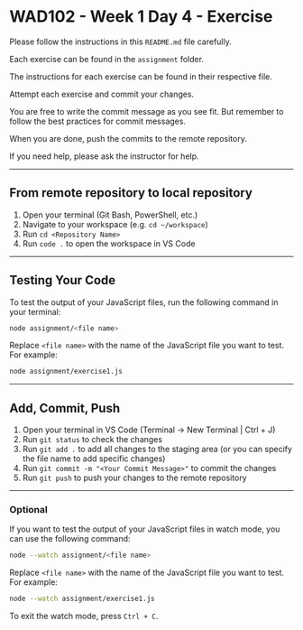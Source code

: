 # WAD102 - Week 1 Day 4 - Exercise

Please follow the instructions in this `README.md` file carefully.

Each exercise can be found in the `assignment` folder.

The instructions for each exercise can be found in their respective file.

Attempt each exercise and commit your changes.

You are free to write the commit message as you see fit. But remember to follow the best practices for commit messages.

When you are done, push the commits to the remote repository.

If you need help, please ask the instructor for help.

---

## From remote repository to local repository

1. Open your terminal (Git Bash, PowerShell, etc.)
2. Navigate to your workspace (e.g. `cd ~/workspace`)
3. Run `cd <Repository Name>`
4. Run `code .` to open the workspace in VS Code

---

## Testing Your Code

To test the output of your JavaScript files, run the following command in your terminal:

```sh
node assignment/<file name>
```

Replace `<file name>` with the name of the JavaScript file you want to test. For example:

```sh
node assignment/exercise1.js
```

---

## Add, Commit, Push

1. Open your terminal in VS Code (Terminal -> New Terminal | Ctrl + J)
2. Run `git status` to check the changes
3. Run `git add .` to add all changes to the staging area (or you can specify the file name to add specific changes)
4. Run `git commit -m "<Your Commit Message>"` to commit the changes
5. Run `git push` to push your changes to the remote repository

---

### Optional

If you want to test the output of your JavaScript files in watch mode, you can use the following command:

```sh
node --watch assignment/<file name>
```

Replace `<file name>` with the name of the JavaScript file you want to test. For example:

```sh
node --watch assignment/exercise1.js
```

To exit the watch mode, press `Ctrl + C`.
